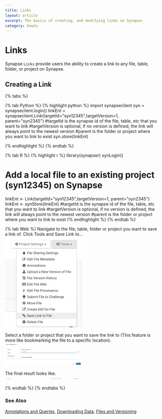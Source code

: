 ```yaml
---
title: Links
layout: article
excerpt: The basics of creating, and modifying links on Synapse.
category: howto
---
```


<style>
#image {
    width: 50%;
}
</style>


# Links
Synapse `Links` provide users the ability to create a link to any file, table, folder, or project on Synapse. 



## Creating a Link


{% tabs %}

{% tab Python %}
{% highlight python %}
import synapseclient
syn = synapseclient.login()
linkEnt = synapseclient.Link(targetId="syn12345",targetVersion=1, parent="syn2345")
#targetId is the synapse id of the file, table, etc that you want to link
#targetVersion is optional, if no version is defined, the link will always point to the newest version
#parent is the folder or project where you want to link to exist
syn.store(linkEnt)

{% endhighlight %}
{% endtab %}

{% tab R %}
{% highlight r %}
library(synapser)
synLogin()

# Add a local file to an existing project (syn12345) on Synapse
linkEnt <- Link(targetId="syn12345",targetVersion=1, parent="syn2345")
linkEnt <- synStore(linkEnt)
#targetId is the synapse id of the file, table, etc that you want to link
#targetVersion is optional, if no version is defined, the link will always point to the newest version
#parent is the folder or project where you want to link to exist
{% endhighlight %}
{% endtab %}

{% tab Web %}
Navigate to the file, table, folder or project you want to save a link of. Click Tools and Save Link to...
<br>
<img id="image" src="/assets/images/save_link_to_file.png">
<br>

Select a folder or project that you want to save the link to (This feature is more like bookmarking the file to a specific location).
<br>
<img id="image" src="/assets/images/link_to_parent.png">
<br>

The final result looks like.
<br>
<img id="image" src="/assets/images/link_entity.png">
<br>

{% endtab %}
{% endtabs %}


### See Also
[Annotations and Queries](/articles/annotation_and_query.html), [Downloading Data](/articles/downloading_data.html), [Files and Versioning](/articles/versioning.html)
